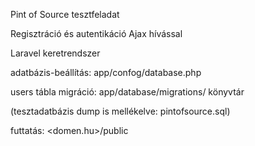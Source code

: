 Pint of Source tesztfeladat

Regisztráció és autentikáció Ajax hívással

Laravel keretrendszer

adatbázis-beállítás:
app/confog/database.php

users tábla migráció:
app/database/migrations/ könyvtár

(tesztadatbázis dump is mellékelve: pintofsource.sql)

futtatás:
<domen.hu>/public




